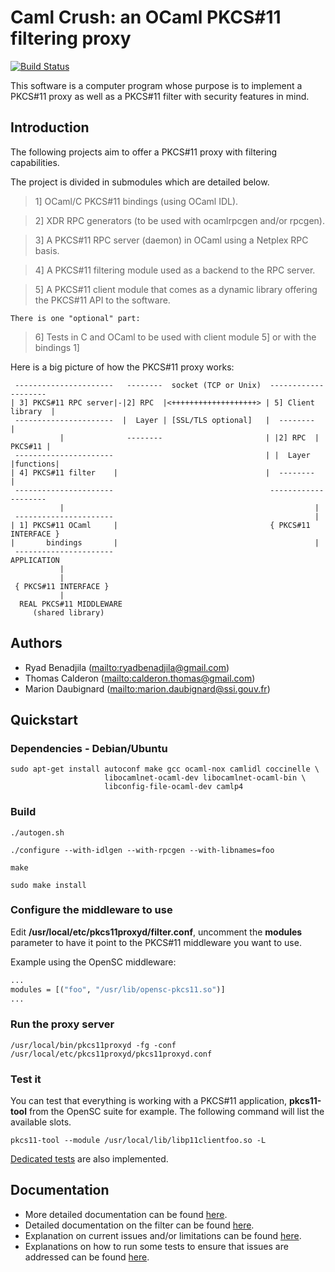 # Caml Crush: an OCaml PKCS#11 filtering proxy
[![Build Status](https://travis-ci.com/calderonth/caml-crush.svg?branch=master)](https://travis-ci.com/calderonth/caml-crush)

This software is a computer program whose purpose is to implement
a PKCS#11 proxy as well as a PKCS#11 filter with security features
in mind.

## Introduction

The following projects aim to offer a PKCS#11 proxy with filtering capabilities.

The project is divided in submodules which are detailed below.

>1] OCaml/C PKCS#11 bindings (using OCaml IDL).

>2] XDR RPC generators (to be used with ocamlrpcgen and/or rpcgen).

>3] A PKCS#11 RPC server (daemon) in OCaml using a Netplex RPC basis.

>4] A PKCS#11 filtering module used as a backend to the RPC server.

>5] A PKCS#11 client module that comes as a dynamic library offering 
the PKCS#11 API to the software.

    There is one "optional" part:

>6] Tests in C and OCaml to be used with client module 5] or with the
bindings 1]

Here is a big picture of how the PKCS#11 proxy works:


	 ----------------------   --------  socket (TCP or Unix)  --------------------
	| 3] PKCS#11 RPC server|-|2] RPC  |<+++++++++++++++++++> | 5] Client library  |
	 ----------------------  |  Layer | [SSL/TLS optional]   |  --------          |
	           |              --------                       | |2] RPC  | PKCS#11 |
	 ----------------------                                  | |  Layer |functions|
	| 4] PKCS#11 filter    |                                 |  --------          |
	 ----------------------                                   --------------------
	           |                                                        |
	 ----------------------                                             |
	| 1] PKCS#11 OCaml     |                                  { PKCS#11 INTERFACE }
	|       bindings       |                                            |
	 ----------------------                                       APPLICATION
	           |
	           |
	 { PKCS#11 INTERFACE }
	           |
	  REAL PKCS#11 MIDDLEWARE
	     (shared library)

## Authors

  * Ryad Benadjila (<mailto:ryadbenadjila@gmail.com>)
  * Thomas Calderon (<mailto:calderon.thomas@gmail.com>)
  * Marion Daubignard (<mailto:marion.daubignard@ssi.gouv.fr>)

## Quickstart

### Dependencies - Debian/Ubuntu

    sudo apt-get install autoconf make gcc ocaml-nox camlidl coccinelle \
                         libocamlnet-ocaml-dev libocamlnet-ocaml-bin \
                         libconfig-file-ocaml-dev camlp4

### Build

    ./autogen.sh

    ./configure --with-idlgen --with-rpcgen --with-libnames=foo

    make
    
    sudo make install


### Configure the middleware to use

Edit **/usr/local/etc/pkcs11proxyd/filter.conf**, uncomment the **modules** parameter to
have it point to the PKCS#11 middleware you want to use.

Example using the OpenSC middleware:

```ocaml
...
modules = [("foo", "/usr/lib/opensc-pkcs11.so")]
...
```


### Run the proxy server

    /usr/local/bin/pkcs11proxyd -fg -conf /usr/local/etc/pkcs11proxyd/pkcs11proxyd.conf


### Test it

You can test that everything is working with a PKCS#11 application, 
**pkcs11-tool** from the OpenSC suite for example. The following command will
list the available slots.


    pkcs11-tool --module /usr/local/lib/libp11clientfoo.so -L

[Dedicated tests](src/tests/ocaml/HOW_TO_PERFORM_TESTS.md) are also implemented.

## Documentation

  * More detailed documentation can be found [here](doc/INDEX.md).
  * Detailed documentation on the filter can be found [here](doc/FILTER.md).
  * Explanation on current issues and/or limitations can be found [here](ISSUES.md).
  * Explanations on how to run some tests to ensure that issues are addressed can be found [here](src/tests/ocaml/HOW_TO_PERFORM_TESTS.md).
